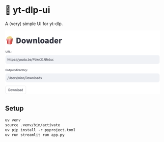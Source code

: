 # 🍿 yt-dlp-ui

A (very) simple UI for yt-dlp.

<p align="center">
  <img width="760" alt="yt-dlp-ui UI" src="screenshot.png">
</p>

## Setup

```shell
uv venv
source .venv/bin/activate
uv pip install -r pyproject.toml
uv run streamlit run app.py
```
